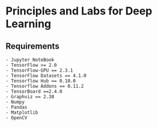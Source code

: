# Principles and Labs for Deep Learning
## Requirements
    - Jupyter NoteBook
    - TensorFlow >= 2.0
    - TensorFlow-GPU == 2.3.1
    - TensorFlow Datasets == 4.1.0
    - Tensorflow Hub == 0.10.0
    - Tensorflow Addons == 0.11.2
    - TensorBoard ==2.4.0
    - Graphviz == 2.38 
    - Numpy
    - Pandas
    - Matplotlib
    - OpenCV
